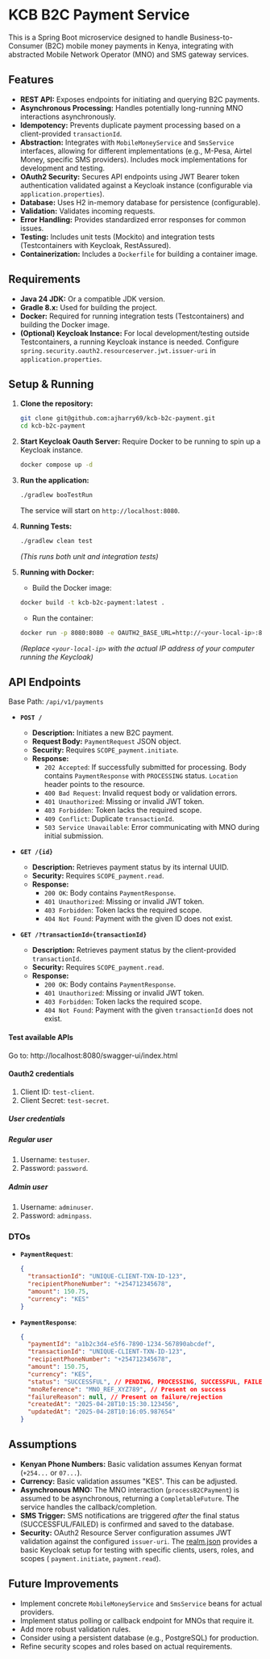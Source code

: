 # KCB B2C Payment Service

This is a Spring Boot microservice designed to handle Business-to-Consumer (B2C) mobile money payments in Kenya,
integrating with abstracted Mobile Network Operator (MNO) and SMS gateway services.

## Features

* **REST API:** Exposes endpoints for initiating and querying B2C payments.
* **Asynchronous Processing:** Handles potentially long-running MNO interactions asynchronously.
* **Idempotency:** Prevents duplicate payment processing based on a client-provided `transactionId`.
* **Abstraction:** Integrates with `MobileMoneyService` and `SmsService` interfaces, allowing for different
  implementations (e.g., M-Pesa, Airtel Money, specific SMS providers). Includes mock implementations for development
  and testing.
* **OAuth2 Security:** Secures API endpoints using JWT Bearer token authentication validated against a Keycloak
  instance (configurable via `application.properties`).
* **Database:** Uses H2 in-memory database for persistence (configurable).
* **Validation:** Validates incoming requests.
* **Error Handling:** Provides standardized error responses for common issues.
* **Testing:** Includes unit tests (Mockito) and integration tests (Testcontainers with Keycloak, RestAssured).
* **Containerization:** Includes a `Dockerfile` for building a container image.

## Requirements

* **Java 24 JDK:** Or a compatible JDK version.
* **Gradle 8.x:** Used for building the project.
* **Docker:** Required for running integration tests (Testcontainers) and building the Docker image.
* **(Optional) Keycloak Instance:** For local development/testing outside Testcontainers, a running Keycloak instance is
  needed. Configure `spring.security.oauth2.resourceserver.jwt.issuer-uri` in `application.properties`.

## Setup & Running

1. **Clone the repository:**
   ```bash
   git clone git@github.com:ajharry69/kcb-b2c-payment.git
   cd kcb-b2c-payment
   ```

2. **Start Keycloak Oauth Server:**
   Require Docker to be running to spin up a Keycloak instance.
    ```bash
    docker compose up -d
    ```

3. **Run the application:**
   ```bash
   ./gradlew booTestRun
   ```
   The service will start on `http://localhost:8080`.

4. **Running Tests:**
   ```bash
   ./gradlew clean test
   ```
   *(This runs both unit and integration tests)*

5. **Running with Docker:**
    - Build the Docker image:
   ```bash
   docker build -t kcb-b2c-payment:latest .
   ```
    - Run the container:
   ```bash
   docker run -p 8080:8080 -e OAUTH2_BASE_URL=http://<your-local-ip>:8180 kcb-b2c-payment:latest
   ```
   *(Replace `<your-local-ip>` with the actual IP address of your computer running the Keycloak)*

## API Endpoints

Base Path: `/api/v1/payments`

* **`POST /`**
    * **Description:** Initiates a new B2C payment.
    * **Request Body:** `PaymentRequest` JSON object.
    * **Security:** Requires `SCOPE_payment.initiate`.
    * **Response:**
        * `202 Accepted`: If successfully submitted for processing. Body contains `PaymentResponse` with `PROCESSING`
          status. `Location` header points to the resource.
        * `400 Bad Request`: Invalid request body or validation errors.
        * `401 Unauthorized`: Missing or invalid JWT token.
        * `403 Forbidden`: Token lacks the required scope.
        * `409 Conflict`: Duplicate `transactionId`.
        * `503 Service Unavailable`: Error communicating with MNO during initial submission.

* **`GET /{id}`**
    * **Description:** Retrieves payment status by its internal UUID.
    * **Security:** Requires `SCOPE_payment.read`.
    * **Response:**
        * `200 OK`: Body contains `PaymentResponse`.
        * `401 Unauthorized`: Missing or invalid JWT token.
        * `403 Forbidden`: Token lacks the required scope.
        * `404 Not Found`: Payment with the given ID does not exist.

* **`GET /?transactionId={transactionId}`**
    * **Description:** Retrieves payment status by the client-provided `transactionId`.
    * **Security:** Requires `SCOPE_payment.read`.
    * **Response:**
        * `200 OK`: Body contains `PaymentResponse`.
        * `401 Unauthorized`: Missing or invalid JWT token.
        * `403 Forbidden`: Token lacks the required scope.
        * `404 Not Found`: Payment with the given `transactionId` does not exist.

#### Test available APIs

Go to: http://localhost:8080/swagger-ui/index.html

#### Oauth2 credentials

1. Client ID: `test-client`.
2. Client Secret: `test-secret`.

##### User credentials

##### Regular user

1. Username: `testuser`.
2. Password: `password`.

##### Admin user

1. Username: `adminuser`.
2. Password: `adminpass`.

### DTOs

* **`PaymentRequest`**:
    ```json
    {
      "transactionId": "UNIQUE-CLIENT-TXN-ID-123",
      "recipientPhoneNumber": "+254712345678",
      "amount": 150.75,
      "currency": "KES"
    }
    ```
* **`PaymentResponse`**:
    ```json
    {
      "paymentId": "a1b2c3d4-e5f6-7890-1234-567890abcdef",
      "transactionId": "UNIQUE-CLIENT-TXN-ID-123",
      "recipientPhoneNumber": "+254712345678",
      "amount": 150.75,
      "currency": "KES",
      "status": "SUCCESSFUL", // PENDING, PROCESSING, SUCCESSFUL, FAILED, REJECTED
      "mnoReference": "MNO_REF_XYZ789", // Present on success
      "failureReason": null, // Present on failure/rejection
      "createdAt": "2025-04-28T10:15:30.123456",
      "updatedAt": "2025-04-28T10:16:05.987654"
    }
    ```

## Assumptions

* **Kenyan Phone Numbers:** Basic validation assumes Kenyan format (`+254...` or `07...`).
* **Currency:** Basic validation assumes "KES". This can be adjusted.
* **Asynchronous MNO:** The MNO interaction (`processB2CPayment`) is assumed to be asynchronous, returning a
  `CompletableFuture`. The service handles the callback/completion.
* **SMS Trigger:** SMS notifications are triggered *after* the final status (SUCCESSFUL/FAILED) is confirmed and saved
  to the database.
* **Security:** OAuth2 Resource Server configuration assumes JWT validation against the configured `issuer-uri`. The
  [realm.json](src/test/resources/realm.json) provides a basic Keycloak setup for testing with specific clients, users,
  roles, and scopes (
  `payment.initiate`, `payment.read`).

## Future Improvements

* Implement concrete `MobileMoneyService` and `SmsService` beans for actual providers.
* Implement status polling or callback endpoint for MNOs that require it.
* Add more robust validation rules.
* Consider using a persistent database (e.g., PostgreSQL) for production.
* Refine security scopes and roles based on actual requirements.

